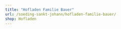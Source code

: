 ```yaml
---
title: "Hofladen Familie Bauer"
url: /soeding-sankt-johann/hofladen-familie-bauer/
shop: Hofladen
---
```

